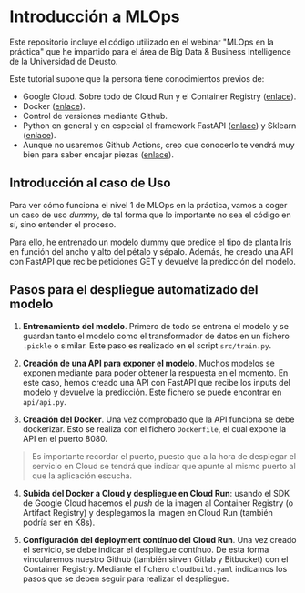 # Introducción a MLOps
Este repositorio incluye el código utilizado en el webinar "MLOps en la práctica" que he impartido para el área de Big Data & Business Intelligence de la Universidad de Deusto. 

Este tutorial supone que la persona tiene conocimientos previos de:

* Google Cloud. Sobre todo de Cloud Run y el Container Registry ([enlace](https://anderfernandez.com/blog/como-poner-modelo-de-python-en-produccion/)).
* Docker ([enlace](https://anderfernandez.com/blog/docker-para-data-science/)).
* Control de versiones mediante Github.
* Python en general y en especial el framework FastAPI ([enlace](https://anderfernandez.com/blog/tutorial-sklearn-machine-learning-python/)) y Sklearn ([enlace](https://anderfernandez.com/blog/tutorial-sklearn-machine-learning-python/)).
* Aunque no usaremos Github Actions, creo que conocerlo te vendrá muy bien para saber encajar piezas ([enlace](https://anderfernandez.com/blog/github-actions-para-data-science/)).


## Introducción al caso de Uso
Para ver cómo funciona el nivel 1 de MLOps en la práctica, vamos a coger un caso de uso  *dummy*, de tal forma que lo importante no sea el código en sí, sino entender el proceso.

Para ello, he entrenado un modelo dummy que predice el tipo de planta Iris en función del ancho y alto del pétalo y sépalo. Además, he creado una API con FastAPI que recibe peticiones GET  y devuelve la predicción del modelo. 

## Pasos para el despliegue automatizado del modelo

1. **Entrenamiento del modelo**. Primero de todo se entrena el modelo y se guardan tanto el modelo como el transformador de datos en un fichero `.pickle` o similar. Este paso es realizado en el script `src/train.py`.

2. **Creación de una API para exponer el modelo**. Muchos modelos se exponen mediante para poder obtener la respuesta en el momento. En este caso, hemos creado una API con FastAPI que recibe los inputs del modelo y devuelve la predicción. Este fichero se puede encontrar en `api/api.py`.

3. **Creación del Docker**. Una vez comprobado que la API funciona se debe dockerizar. Esto se realiza con el fichero `Dockerfile`, el cual expone la API en el puerto 8080. 

> Es importante recordar el puerto, puesto que a la hora de desplegar el servicio en Cloud se tendrá que indicar que apunte al mismo puerto al que la aplicación escucha.

4. **Subida del Docker a Cloud y despliegue en Cloud Run**: usando el SDK de Google Cloud hacemos el *push* de la imagen al Container Registry (o Artifact Registry) y desplegamos la imagen en Cloud Run (también podría ser en K8s).

5. **Configuración del deployment contínuo del Cloud Run**. Una vez creado el servicio, se debe indicar el despliegue contínuo. De esta forma vincularemos nuestro Github (también sirven Gitlab y Bitbucket) con el Container Registry. Mediante el fichero `cloudbuild.yaml` indicamos los pasos que se deben seguir para realizar el despliegue.